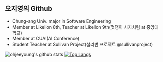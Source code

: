 ## 오지영의 Github
- Chung-ang Univ. major in Software Engineering
- Member at Likelion 8th, Teacher at Likelion 9th(멋쟁이 사자처럼 at 중앙대학교)
- Member at CUAI(AI Conference)
- Student Teacher at Sullivan Project(설리번 프로젝트 @sullivanproject)

![ohjeeyoung's github stats](https://github-readme-stats.vercel.app/api?username=ohjeeyoung&show_icons=true&theme=default) 
[![Top Langs](https://github-readme-stats.vercel.app/api/top-langs/?username=ohjeeyoung&layout=compact)](https://github.com/ohjeeyoung/github-readme-stats)

<!--
**ohjeeyoung/ohjeeyoung** is a ✨ _special_ ✨ repository because its `README.md` (this file) appears on your GitHub profile.
 
Here are some ideas to get you started:

- 🔭 I’m currently working on ...
- 🌱 I’m currently learning ...
- 👯 I’m looking to collaborate on ...
- 🤔 I’m looking for help with ...
- 💬 Ask me about ...
- 📫 How to reach me: ...
- 😄 Pronouns: ...
- ⚡ Fun fact: ...
-->
